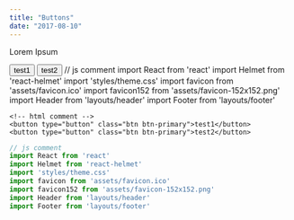 ```yaml
---
title: "Buttons"
date: "2017-08-10"
---
```


Lorem Ipsum

<demo lang="markup">
<!-- html comment -->
<button type="button" class="btn btn-primary">test1</button>
<button type="button" class="btn btn-primary">test2</button>
</demo>

<demo lang="js">
// js comment
import React from 'react'
import Helmet from 'react-helmet'
import 'styles/theme.css'
import favicon from 'assets/favicon.ico'
import favicon152 from 'assets/favicon-152x152.png'
import Header from 'layouts/header'
import Footer from 'layouts/footer'
</demo>

```markup
<!-- html comment -->
<button type="button" class="btn btn-primary">test1</button>
<button type="button" class="btn btn-primary">test2</button>
```

```js
// js comment
import React from 'react'
import Helmet from 'react-helmet'
import 'styles/theme.css'
import favicon from 'assets/favicon.ico'
import favicon152 from 'assets/favicon-152x152.png'
import Header from 'layouts/header'
import Footer from 'layouts/footer'
``` 

